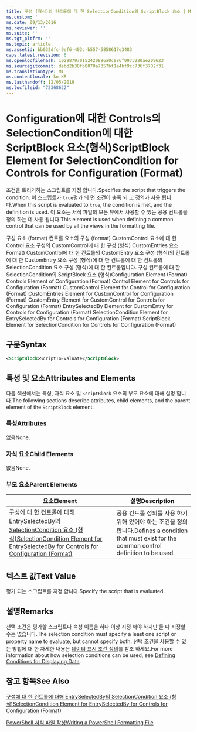 ```yaml
---
title: 구성 (형식)의 컨트롤에 대 한 SelectionCondition의 ScriptBlock 요소 | Microsoft Docs
ms.custom: ''
ms.date: 09/13/2016
ms.reviewer: ''
ms.suite: ''
ms.tgt_pltfrm: ''
ms.topic: article
ms.assetid: bb032dfc-9ef6-403c-b557-5858617e3483
caps.latest.revision: 6
ms.openlocfilehash: 102987970152420896a0c986f0973280ae209623
ms.sourcegitcommit: debd2b38fb8070a7357bf1a4bf9cc736f3702f31
ms.translationtype: MT
ms.contentlocale: ko-KR
ms.lasthandoff: 12/05/2019
ms.locfileid: "72368622"
---
```

# <a name="scriptblock-element-for-selectioncondition-for-controls-for-configuration-format"></a><span data-ttu-id="2ee54-102">Configuration에 대한 Controls의 SelectionCondition에 대한 ScriptBlock 요소(형식)</span><span class="sxs-lookup"><span data-stu-id="2ee54-102">ScriptBlock Element for SelectionCondition for Controls for Configuration (Format)</span></span>

<span data-ttu-id="2ee54-103">조건을 트리거하는 스크립트를 지정 합니다.</span><span class="sxs-lookup"><span data-stu-id="2ee54-103">Specifies the script that triggers the condition.</span></span> <span data-ttu-id="2ee54-104">이 스크립트가 `true`평가 되 면 조건이 충족 되 고 정의가 사용 됩니다.</span><span class="sxs-lookup"><span data-stu-id="2ee54-104">When this script is evaluated to `true`, the condition is met, and the definition is used.</span></span> <span data-ttu-id="2ee54-105">이 요소는 서식 파일의 모든 뷰에서 사용할 수 있는 공용 컨트롤을 정의 하는 데 사용 됩니다.</span><span class="sxs-lookup"><span data-stu-id="2ee54-105">This element is used when defining a common control that can be used by all the views in the formatting file.</span></span>

<span data-ttu-id="2ee54-106">구성 요소 (format) 컨트롤 요소의 구성 (format) CustomControl 요소에 대 한 Control 요소 구성의 CustomControl에 대 한 구성 (형식) CustomEntries 요소 Format) CustomControl에 대 한 컨트롤의 CustomEntry 요소 구성 (형식)의 컨트롤에 대 한 CustomEntry 요소 구성 (형식)에 대 한 컨트롤에 대 한 컨트롤의 SelectionCondition 요소 구성 (형식)에 대 한 컨트롤입니다. 구성 컨트롤에 대 한 SelectionCondition의 ScriptBlock 요소 (형식)</span><span class="sxs-lookup"><span data-stu-id="2ee54-106">Configuration Element (Format) Controls Element of Configuration (Format) Control Element for Controls for Configuration (Format) CustomControl Element for Control for Configuration (Format) CustomEntries Element for CustomControl for Configuration (Format) CustomEntry Element for CustomControl for Controls for Configuration (Format) EntrySelectedBy Element for CustomEntry for Controls for Configuration (Format) SelectionCondition Element for EntrySelectedBy for Controls for Configuration (Format) ScriptBlock Element for SelectionCondition for Controls for Configuration (Format)</span></span>

## <a name="syntax"></a><span data-ttu-id="2ee54-107">구문</span><span class="sxs-lookup"><span data-stu-id="2ee54-107">Syntax</span></span>

```xml
<ScriptBlock>ScriptToEvaluate</ScriptBlock>
```

## <a name="attributes-and-elements"></a><span data-ttu-id="2ee54-108">특성 및 요소</span><span class="sxs-lookup"><span data-stu-id="2ee54-108">Attributes and Elements</span></span>

<span data-ttu-id="2ee54-109">다음 섹션에서는 특성, 자식 요소 및 `ScriptBlock` 요소의 부모 요소에 대해 설명 합니다.</span><span class="sxs-lookup"><span data-stu-id="2ee54-109">The following sections describe attributes, child elements, and the parent element of the `ScriptBlock` element.</span></span>

### <a name="attributes"></a><span data-ttu-id="2ee54-110">특성</span><span class="sxs-lookup"><span data-stu-id="2ee54-110">Attributes</span></span>

<span data-ttu-id="2ee54-111">없음</span><span class="sxs-lookup"><span data-stu-id="2ee54-111">None.</span></span>

### <a name="child-elements"></a><span data-ttu-id="2ee54-112">자식 요소</span><span class="sxs-lookup"><span data-stu-id="2ee54-112">Child Elements</span></span>

<span data-ttu-id="2ee54-113">없음</span><span class="sxs-lookup"><span data-stu-id="2ee54-113">None.</span></span>

### <a name="parent-elements"></a><span data-ttu-id="2ee54-114">부모 요소</span><span class="sxs-lookup"><span data-stu-id="2ee54-114">Parent Elements</span></span>

|<span data-ttu-id="2ee54-115">요소</span><span class="sxs-lookup"><span data-stu-id="2ee54-115">Element</span></span>|<span data-ttu-id="2ee54-116">설명</span><span class="sxs-lookup"><span data-stu-id="2ee54-116">Description</span></span>|
|-------------|-----------------|
|[<span data-ttu-id="2ee54-117">구성에 대 한 컨트롤에 대해 EntrySelectedBy의 SelectionCondition 요소 (형식)</span><span class="sxs-lookup"><span data-stu-id="2ee54-117">SelectionCondition Element for EntrySelectedBy for Controls for Configuration (Format)</span></span>](./selectioncondition-element-for-entryselectedby-for-controls-for-configuration-format.md)|<span data-ttu-id="2ee54-118">공용 컨트롤 정의를 사용 하기 위해 있어야 하는 조건을 정의 합니다.</span><span class="sxs-lookup"><span data-stu-id="2ee54-118">Defines a condition that must exist for the common control definition to be used.</span></span>|

## <a name="text-value"></a><span data-ttu-id="2ee54-119">텍스트 값</span><span class="sxs-lookup"><span data-stu-id="2ee54-119">Text Value</span></span>

<span data-ttu-id="2ee54-120">평가 되는 스크립트를 지정 합니다.</span><span class="sxs-lookup"><span data-stu-id="2ee54-120">Specify the script that is evaluated.</span></span>

## <a name="remarks"></a><span data-ttu-id="2ee54-121">설명</span><span class="sxs-lookup"><span data-stu-id="2ee54-121">Remarks</span></span>

<span data-ttu-id="2ee54-122">선택 조건은 평가할 스크립트나 속성 이름을 하나 이상 지정 해야 하지만 둘 다 지정할 수는 없습니다.</span><span class="sxs-lookup"><span data-stu-id="2ee54-122">The selection condition must specify a least one script or property name to evaluate, but cannot specify both.</span></span> <span data-ttu-id="2ee54-123">선택 조건을 사용할 수 있는 방법에 대 한 자세한 내용은 [데이터 표시 조건 정의](./defining-conditions-for-displaying-data.md)를 참조 하세요.</span><span class="sxs-lookup"><span data-stu-id="2ee54-123">For more information about how selection conditions can be used, see [Defining Conditions for Displaying Data](./defining-conditions-for-displaying-data.md).</span></span>

## <a name="see-also"></a><span data-ttu-id="2ee54-124">참고 항목</span><span class="sxs-lookup"><span data-stu-id="2ee54-124">See Also</span></span>

[<span data-ttu-id="2ee54-125">구성에 대 한 컨트롤에 대해 EntrySelectedBy의 SelectionCondition 요소 (형식)</span><span class="sxs-lookup"><span data-stu-id="2ee54-125">SelectionCondition Element for EntrySelectedBy for Controls for Configuration (Format)</span></span>](./selectioncondition-element-for-entryselectedby-for-controls-for-configuration-format.md)

[<span data-ttu-id="2ee54-126">PowerShell 서식 파일 작성</span><span class="sxs-lookup"><span data-stu-id="2ee54-126">Writing a PowerShell Formatting File</span></span>](./writing-a-powershell-formatting-file.md)
